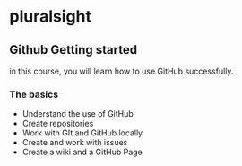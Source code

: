 # pluralsight

## Github Getting started
in this course, you will learn how to use GitHub successfully.

### The basics

- Understand the use of GitHub
- Create repositories
- Work with GIt and GitHub locally
- Create and work with issues
- Create a wiki and a GitHub Page
